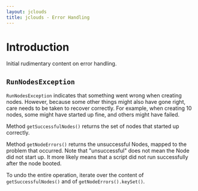 ```yaml
---
layout: jclouds
title: jclouds - Error Handling
---
```


# Introduction

Initial rudimentary content on error handling.


## `RunNodesException` 

`RunNodesException` indicates that something went wrong when creating nodes. However, 
because some other things might also have gone right, care needs to be taken to recover correctly. 
For example, when creating 10 nodes, some might have started up fine, and others might have failed.

Method `getSuccessfulNodes()` returns the set of nodes that started up correctly.

Method `getNodeErrors()` returns the unsuccessful Nodes, mapped to the problem that occurred. 
Note that "unsuccessful" does not mean the Node did not start up. It more likely means that a script did not run 
successfully after the node booted.

To undo the entire operation, iterate over the content of `getSuccessfulNodes()` and of `getNodeErrors().keySet()`.
